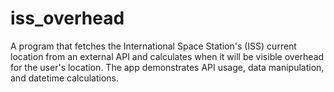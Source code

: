 # iss_overhead
A program that fetches the International Space Station's (ISS) current location from an external API and calculates when it will be visible overhead for the user's location. The app demonstrates API usage, data manipulation, and datetime calculations.
